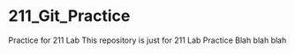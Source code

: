 # 211_Git_Practice
Practice for 211 Lab 
This repository is just for 211 Lab Practice
Blah blah blah
